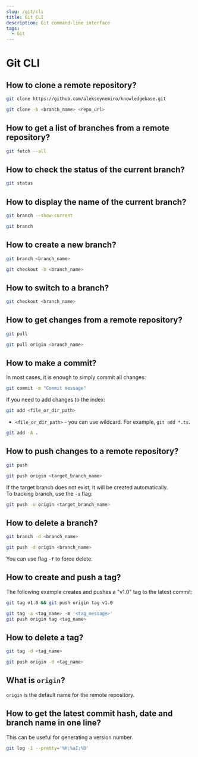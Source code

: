 ```yaml
---
slug: /git/cli
title: Git CLI
description: Git command-line interface
tags:
  - Git
---
```


# Git CLI

## How to clone a remote repository?

```bash title="Clone the master branch"
git clone https://github.com/alekseynemiro/knowledgebase.git
```

```bash title="Clone a specific branch"
git clone -b <branch_name> <repo_url>
```

## How to get a list of branches from a remote repository?

```bash
git fetch --all
```

## How to check the status of the current branch?

```bash
git status
```

## How to display the name of the current branch?

```bash title="Current branch"
git branch --show-current
```

```bash title="List of all branches"
git branch
```

## How to create a new branch?

```bash title="Create a new branch"
git branch <branch_name>
```

```bash title="Create a new branch and switch to it"
git checkout -b <branch_name>
```

## How to switch to a branch?

```bash
git checkout <branch_name>
```

## How to get changes from a remote repository?

```bash title="Current branch"
git pull
```

```bash title="Specific branch"
git pull origin <branch_name>
```

## How to make a commit?

In most cases, it is enough to simply commit all changes:

```bash title="Commit changes"
git commit -m "Commit message"
```

If you need to add changes to the index:

```bash title="Add changes to index"
git add <file_or_dir_path>
```

* `<file_or_dir_path>` - you can use wildcard. For example, `git add *.ts`.

```bash title="Add all changes and ignore new files"
git add -A .
```

## How to push changes to a remote repository?

```bash title="Current branch"
git push
```

```bash title="Specific target branch"
git push origin <target_branch_name>
```

If the target branch does not exist, it will be created automatically.  
To tracking branch, use the `-u` flag:

```bash
git push -u origin <target_branch_name>
```

## How to delete a branch?

```bash title="Delete local branch"
git branch -d <branch_name>
```

```bash title="Delete remote brach"
git push -d origin <branch_name>
```

You can use flag `-f` to force delete.

## How to create and push a tag?

The following example creates and pushes a "v1.0" tag to the latest commit:

```bash
git tag v1.0 && git push origin tag v1.0
```

```bash title="With a message"
git tag -a <tag_name> -m '<tag_message>'
git push origin tag <tag_name>
```

## How to delete a tag?

```bash title="Delete from local"
git tag -d <tag_name>
```

```bash title="Delete from remote repository"
git push origin -d <tag_name>
```

## What is `origin`?

`origin` is the default name for the remote repository.

## How to get the latest commit hash, date and branch name in one line?

This can be useful for generating a version number.

```bash
git log -1 --pretty='%H;%aI;%D'
```
